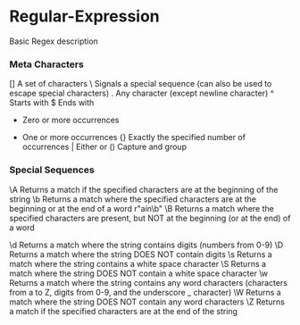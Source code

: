 # Regular-Expression
Basic Regex description

### Meta Characters
[] A set of characters
\ Signals a special sequence (can also be used to escape special characters)
. Any character (except newline character)
^ Starts with
$ Ends with
* Zero or more occurrences
+ One or more occurrences
{} Exactly the specified number of occurrences
| Either or
() Capture and group

### Special Sequences
\A Returns a match if the specified characters are at the beginning of the string
\b Returns a match where the specified characters are at the beginning or at the end of a word r"ain\b"
\B Returns a match where the specified characters are present, but NOT at the beginning (or at the end) of a word

\d Returns a match where the string contains digits (numbers from 0-9)
\D Returns a match where the string DOES NOT contain digits
\s Returns a match where the string contains a white space character
\S Returns a match where the string DOES NOT contain a white space character
\w Returns a match where the string contains any word characters (characters from a to Z, digits from 0-9, and the underscore _ character)
\W Returns a match where the string DOES NOT contain any word characters
\Z Returns a match if the specified characters are at the end of the string
